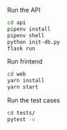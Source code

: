Run the API
```sh
cd api
pipenv install
pipenv shell
python init-db.py
flask run
```
Run frintend
```sh
cd web
yarn install
yarn start
```

Run the test cases
```sh
cd tests/
pytest -v
```
